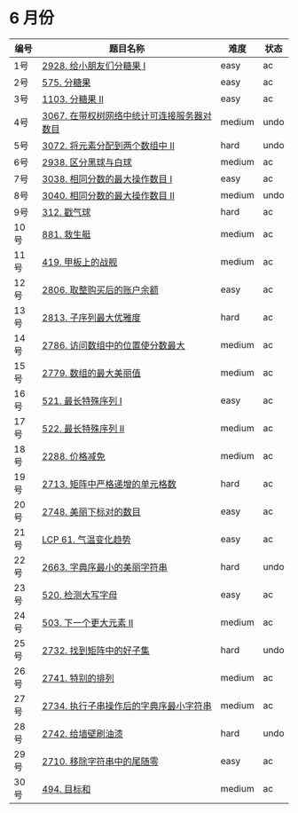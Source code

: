 # 6 月份

**编号**|**题目名称**|**难度**|**状态**
--------|------------|--------|--------
1号|[2928. 给小朋友们分糖果 I](./第1题%202928.%20给小朋友们分糖果%20I)|easy|ac
2号|[575. 分糖果](./第2题%20575.%20分糖果)|easy|ac
3号|[1103. 分糖果 II](./第3题%201103.%20分糖果%20II)|easy|ac
4号|[3067. 在带权树网络中统计可连接服务器对数目](./第4题%203067.%20在带权树网络中统计可连接服务器对数目)|medium|undo
5号|[3072. 将元素分配到两个数组中 II](./第5题%203072.%20将元素分配到两个数组中%20II)|hard|undo
6号|[2938. 区分黑球与白球](./第6题%202938.%20区分黑球与白球)|medium|ac
7号|[3038. 相同分数的最大操作数目 I](./第7题%203038.%20相同分数的最大操作数目%20I)|easy|ac
8号|[3040. 相同分数的最大操作数目 II](./第8题%203040.%20相同分数的最大操作数目%20II)|medium|undo
9号|[312. 戳气球](./第9题%20312.%20戳气球)|hard|ac
10号|[881. 救生艇](./第10题%20881.%20救生艇)|medium|ac
11号|[419. 甲板上的战舰](./第11题%20419.%20甲板上的战舰)|medium|ac
12号|[2806. 取整购买后的账户余额](./第12题%202806.%20取整购买后的账户余额)|easy|ac
13号|[2813. 子序列最大优雅度](./第13题%202813.%20子序列最大优雅度)|hard|ac
14号|[2786. 访问数组中的位置使分数最大](./第14题%202786.%20访问数组中的位置使分数最大)|medium|ac
15号|[2779. 数组的最大美丽值](./第15题%202779.%20数组的最大美丽值)|medium|ac
16号|[521. 最长特殊序列 Ⅰ](./第16题%20521.%20最长特殊序列%20Ⅰ)|easy|ac
17号|[522. 最长特殊序列 II](./第17题%20522.%20最长特殊序列%20II)|medium|ac
18号|[2288. 价格减免](./第18题%202288.%20价格减免)|medium|ac
19号|[2713. 矩阵中严格递增的单元格数](./第19题%202713.%20矩阵中严格递增的单元格数)|hard|ac
20号|[2748. 美丽下标对的数目](./第20题%202748.%20美丽下标对的数目)|easy|ac
21号|[LCP 61. 气温变化趋势](./第21题%20LCP%2061.%20气温变化趋势)|easy|ac
22号|[2663. 字典序最小的美丽字符串](./第22题%202663.%20字典序最小的美丽字符串)|hard|undo
23号|[520. 检测大写字母](./第23题%20520.%20检测大写字母)|easy|ac
24号|[503. 下一个更大元素 II](./第24题%20503.%20下一个更大元素%20II)|medium|ac
25号|[2732. 找到矩阵中的好子集](./第25题%202732.%20找到矩阵中的好子集)|hard|undo
26号|[2741. 特别的排列](./第26题%202741.%20特别的排列)|medium|ac
27号|[2734. 执行子串操作后的字典序最小字符串](./第27题%202734.%20执行子串操作后的字典序最小字符串)|medium|ac
28号|[2742. 给墙壁刷油漆](./第28题%202742.%20给墙壁刷油漆)|hard|undo
29号|[2710. 移除字符串中的尾随零](./第29题%202710.%20移除字符串中的尾随零)|easy|ac
30号|[494. 目标和](./第30题%20494.%20目标和)|medium|ac

